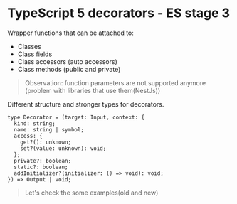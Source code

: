# TypeScript 5 decorators - ES stage 3

Wrapper functions that can be attached to:

- Classes
- Class fields
- Class accessors (auto accessors)
- Class methods (public and private)

> Observation: function parameters are not supported anymore (problem with libraries that use them(NestJs))

Different structure and stronger types for decorators.
```
type Decorator = (target: Input, context: {
  kind: string;
  name: string | symbol;
  access: {
    get?(): unknown;
    set?(value: unknown): void;
  };
  private?: boolean;
  static?: boolean;
  addInitializer?(initializer: () => void): void;
}) => Output | void;
```

> Let's check the some examples(old and new)
